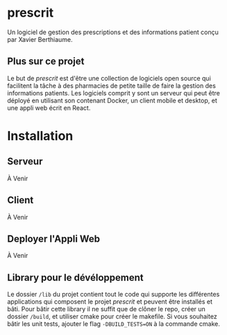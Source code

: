 <h1>prescrit</h1>
<p>Un logiciel de gestion des prescriptions et des informations patient conçu par Xavier Berthiaume.</p>

<h2>Plus sur ce projet</h2>
<p>Le but de <i>prescrit</i> est d'être une collection de logiciels open source qui facilitent la tâche à des pharmacies de petite taille de faire la gestion des informations patients.
Les logiciels comprit y sont un serveur qui peut être déployé en utilisant son contenant Docker, un client mobile et desktop, et une appli web écrit en React.</p>

<h1>Installation</h1>
<h2>Serveur</h2>
<p>À Venir</p>

<h2>Client</h2>
<p>À Venir</p>

<h2>Deployer l'Appli Web</h2>
<p>À Venir</p>

<h2>Library pour le dévéloppement</h2>
<p>Le dossier <code>/lib</code> du projet contient tout le code qui supporte les différentes applications qui composent le projet <i>prescrit</i> et peuvent être installés et bâti. Pour bâtir cette library
il ne suffit que de clôner le repo, créer un dossier <code>/build</code>, et utiliser cmake pour créer le makefile. Si vous souhaitez bâtir les unit tests, ajouter le flag <code>-DBUILD_TESTS=ON</code> à la commande cmake.
</p>
